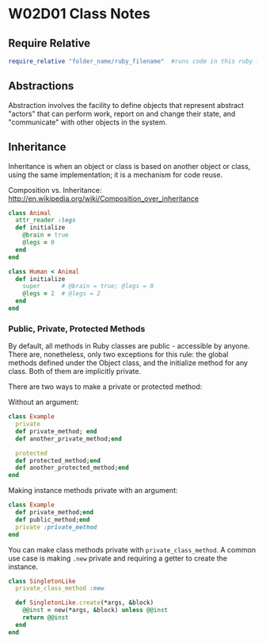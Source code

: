 # W02D01 Class Notes #

## Require Relative ##
```ruby
require_relative "folder_name/ruby_filename"  #runs code in this ruby file
```

## Abstractions ##
Abstraction involves the facility to define objects that represent abstract "actors" that can perform work, report on and change their state, and "communicate" with other objects in the system.

## Inheritance ##
Inheritance is when an object or class is based on another object or class, using the same implementation; it is a mechanism for code reuse.

Composition vs. Inheritance: 
http://en.wikipedia.org/wiki/Composition_over_inheritance

```ruby
class Animal
  attr_reader :legs
  def initialize
    @brain = true
    @legs = 0
  end
end

class Human < Animal
  def initialize
    super      # @brain = true; @legs = 0
    @legs = 2  # @legs = 2
  end
end
```

### Public, Private, Protected Methods ###
By default, all methods in Ruby classes are public - accessible by anyone. There are, nonetheless, only two exceptions for this rule: the global methods defined under the Object class, and the initialize method for any class. Both of them are implicitly private.

There are two ways to make a private or protected method:

Without an argument:
```ruby
class Example
  private
  def private_method; end
  def another_private_method;end

  protected
  def protected_method;end
  def another_protected_method;end
end
```

Making instance methods private with an argument:
```ruby
class Example
  def private_method;end
  def public_method;end
  private :private_method
end
```

You can make class methods private with `private_class_method`.  A common use case is making `.new` private and requiring a getter to create the instance.
```ruby
class SingletonLike
  private_class_method :new

  def SingletonLike.create(*args, &block)
    @@inst = new(*args, &block) unless @@inst
    return @@inst
  end
end
```
